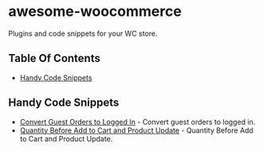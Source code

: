 # awesome-woocommerce
Plugins and code snippets for your WC store.

## Table Of Contents
* [Handy Code Snippets](#handy-code-snippets)

## Handy Code Snippets
* [Convert Guest Orders to Logged In](https://gist.github.com/duplaja/17e9dcce40f35dc7eb31b4e290cee7ab) - Convert guest orders to logged in.
* [Quantity Before Add to Cart and Product Update](https://gist.github.com/duplaja/17e9dcce40f35dc7eb31b4e290cee7ab) - Quantity Before Add to Cart and Product Update.

